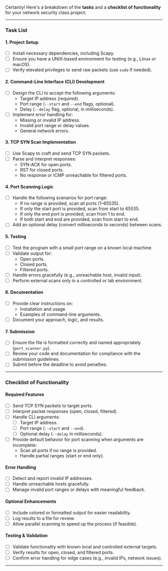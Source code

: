 Certainly! Here's a breakdown of the **tasks** and a **checklist of functionality** for your network security class
project:

---

### **Task List**

#### **1. Project Setup**

- [ ] Install necessary dependencies, including Scapy.
- [ ] Ensure you have a UNIX-based environment for testing (e.g., Linux or macOS).
- [ ] Verify elevated privileges to send raw packets (use `sudo` if needed).

#### **2. Command-Line Interface (CLI) Development**

- [ ] Design the CLI to accept the following arguments:
    - Target IP address (required).
    - Port range (`--start` and `--end` flags, optional).
    - Delay (`--delay` flag, optional, in milliseconds).
- [ ] Implement error handling for:
    - Missing or invalid IP address.
    - Invalid port range or delay values.
    - General network errors.

#### **3. TCP SYN Scan Implementation**

- [ ] Use Scapy to craft and send TCP SYN packets.
- [ ] Parse and interpret responses:
    - SYN-ACK for open ports.
    - RST for closed ports.
    - No response or ICMP unreachable for filtered ports.

#### **4. Port Scanning Logic**

- [ ] Handle the following scenarios for port range:
    - If no range is provided, scan all ports (1–65535).
    - If only the start port is provided, scan from start to 65535.
    - If only the end port is provided, scan from 1 to end.
    - If both start and end are provided, scan from start to end.
- [ ] Add an optional delay (convert milliseconds to seconds) between scans.

#### **5. Testing**

- [ ] Test the program with a small port range on a known local machine.
- [ ] Validate output for:
    - Open ports.
    - Closed ports.
    - Filtered ports.
- [ ] Handle errors gracefully (e.g., unreachable host, invalid input).
- [ ] Perform external scans only in a controlled or lab environment.

#### **6. Documentation**

- [ ] Provide clear instructions on:
    - Installation and usage.
    - Examples of command-line arguments.
- [ ] Document your approach, logic, and results.

#### **7. Submission**

- [ ] Ensure the file is formatted correctly and named appropriately (`port_scanner.py`).
- [ ] Review your code and documentation for compliance with the submission guidelines.
- [ ] Submit before the deadline to avoid penalties.

---

### **Checklist of Functionality**

#### **Required Features**

- [ ] Send TCP SYN packets to target ports.
- [ ] Interpret packet responses (open, closed, filtered).
- [ ] Handle CLI arguments:
    - [ ] Target IP address.
    - [ ] Port range (`--start` and `--end`).
    - [ ] Optional delay (`--delay` in milliseconds).
- [ ] Provide default behavior for port scanning when arguments are incomplete:
    - Scan all ports if no range is provided.
    - Handle partial ranges (start or end only).

#### **Error Handling**

- [ ] Detect and report invalid IP addresses.
- [ ] Handle unreachable hosts gracefully.
- [ ] Manage invalid port ranges or delays with meaningful feedback.

#### **Optional Enhancements**

- [ ] Include colored or formatted output for easier readability.
- [ ] Log results to a file for review.
- [ ] Allow parallel scanning to speed up the process (if feasible).

#### **Testing & Validation**

- [ ] Validate functionality with known local and controlled external targets.
- [ ] Verify results for open, closed, and filtered ports.
- [ ] Confirm error handling for edge cases (e.g., invalid IPs, network issues).

---

